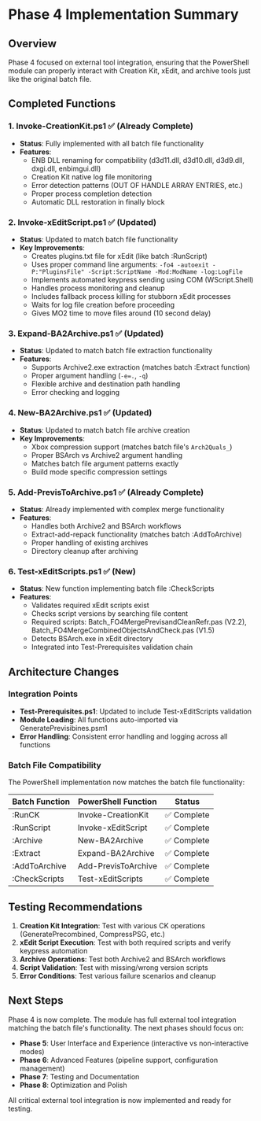 # Phase 4 Implementation Summary

## Overview
Phase 4 focused on external tool integration, ensuring that the PowerShell module can properly interact with Creation Kit, xEdit, and archive tools just like the original batch file.

## Completed Functions

### 1. Invoke-CreationKit.ps1 ✅ (Already Complete)
- **Status**: Fully implemented with all batch file functionality
- **Features**:
  - ENB DLL renaming for compatibility (d3d11.dll, d3d10.dll, d3d9.dll, dxgi.dll, enbimgui.dll)
  - Creation Kit native log file monitoring
  - Error detection patterns (OUT OF HANDLE ARRAY ENTRIES, etc.)
  - Proper process completion detection
  - Automatic DLL restoration in finally block

### 2. Invoke-xEditScript.ps1 ✅ (Updated)
- **Status**: Updated to match batch file functionality
- **Key Improvements**:
  - Creates plugins.txt file for xEdit (like batch :RunScript)
  - Uses proper command line arguments: `-fo4 -autoexit -P:"PluginsFile" -Script:ScriptName -Mod:ModName -log:LogFile`
  - Implements automated keypress sending using COM (WScript.Shell)
  - Handles process monitoring and cleanup
  - Includes fallback process killing for stubborn xEdit processes
  - Waits for log file creation before proceeding
  - Gives MO2 time to move files around (10 second delay)

### 3. Expand-BA2Archive.ps1 ✅ (Updated)
- **Status**: Updated to match batch file extraction functionality
- **Features**:
  - Supports Archive2.exe extraction (matches batch :Extract function)
  - Proper argument handling (`-e=.`, `-q`)
  - Flexible archive and destination path handling
  - Error checking and logging

### 4. New-BA2Archive.ps1 ✅ (Updated)
- **Status**: Updated to match batch file archive creation
- **Key Improvements**:
  - Xbox compression support (matches batch file's `Arch2Quals_`)
  - Proper BSArch vs Archive2 argument handling
  - Matches batch file argument patterns exactly
  - Build mode specific compression settings

### 5. Add-PrevisToArchive.ps1 ✅ (Already Complete)
- **Status**: Already implemented with complex merge functionality
- **Features**:
  - Handles both Archive2 and BSArch workflows
  - Extract-add-repack functionality (matches batch :AddToArchive)
  - Proper handling of existing archives
  - Directory cleanup after archiving

### 6. Test-xEditScripts.ps1 ✅ (New)
- **Status**: New function implementing batch file :CheckScripts
- **Features**:
  - Validates required xEdit scripts exist
  - Checks script versions by searching file content
  - Required scripts: Batch_FO4MergePrevisandCleanRefr.pas (V2.2), Batch_FO4MergeCombinedObjectsAndCheck.pas (V1.5)
  - Detects BSArch.exe in xEdit directory
  - Integrated into Test-Prerequisites validation chain

## Architecture Changes

### Integration Points
- **Test-Prerequisites.ps1**: Updated to include Test-xEditScripts validation
- **Module Loading**: All functions auto-imported via GeneratePrevisibines.psm1
- **Error Handling**: Consistent error handling and logging across all functions

### Batch File Compatibility
The PowerShell implementation now matches the batch file functionality:

| Batch Function | PowerShell Function | Status |
|---------------|-------------------|---------|
| :RunCK | Invoke-CreationKit | ✅ Complete |
| :RunScript | Invoke-xEditScript | ✅ Complete |
| :Archive | New-BA2Archive | ✅ Complete |
| :Extract | Expand-BA2Archive | ✅ Complete |
| :AddToArchive | Add-PrevisToArchive | ✅ Complete |
| :CheckScripts | Test-xEditScripts | ✅ Complete |

## Testing Recommendations

1. **Creation Kit Integration**: Test with various CK operations (GeneratePrecombined, CompressPSG, etc.)
2. **xEdit Script Execution**: Test with both required scripts and verify keypress automation
3. **Archive Operations**: Test both Archive2 and BSArch workflows
4. **Script Validation**: Test with missing/wrong version scripts
5. **Error Conditions**: Test various failure scenarios and cleanup

## Next Steps

Phase 4 is now complete. The module has full external tool integration matching the batch file's functionality. The next phases should focus on:

- **Phase 5**: User Interface and Experience (interactive vs non-interactive modes)
- **Phase 6**: Advanced Features (pipeline support, configuration management)
- **Phase 7**: Testing and Documentation
- **Phase 8**: Optimization and Polish

All critical external tool integration is now implemented and ready for testing.

